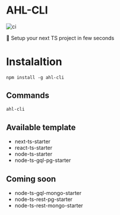 # AHL-CLI

![ci](https://github.com/tutur17449/ahl-cli/actions/workflows/github-actions.yml/badge.svg)

🚀 Setup your next TS project in few seconds

# Instalaltion

`npm install -g ahl-cli`

## Commands

```bash
ahl-cli
```

## Available template

- next-ts-starter
- react-ts-starter
- node-ts-starter
- node-ts-gql-pg-starter

## Coming soon

- node-ts-gql-mongo-starter
- node-ts-rest-pg-starter
- node-ts-rest-mongo-starter
